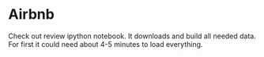 # Airbnb

Check out review ipython notebook. It downloads and build all needed data. For first it could need about 4-5 minutes to load everything.